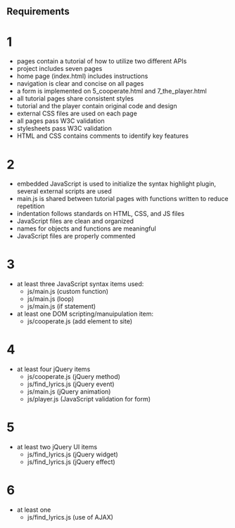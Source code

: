 ## Requirements
# 1
- pages contain a tutorial of how to utilize two different APIs
- project includes seven pages
- home page (index.html) includes instructions
- navigation is clear and concise on all pages
- a form is implemented on 5_cooperate.html and 7_the_player.html
- all tutorial pages share consistent styles
- tutorial and the player contain original code and design
- external CSS files are used on each page
- all pages pass W3C validation
- stylesheets pass W3C validation
- HTML and CSS contains comments to identify key features

# 2
- embedded JavaScript is used to initialize the syntax highlight plugin, several external scripts are used
- main.js is shared between tutorial pages with functions written to reduce repetition
- indentation follows standards on HTML, CSS, and JS files
- JavaScript files are clean and organized
- names for objects and functions are meaningful
- JavaScript files are properly commented

# 3
- at least three JavaScript syntax items used:
  - js/main.js (custom function)
  - js/main.js (loop)
  - js/main.js (if statement)
- at least one DOM scripting/manuipulation item:
  - js/cooperate.js (add element to site)

# 4
- at least four jQuery items
  - js/cooperate.js (jQuery method)
  - js/find_lyrics.js (jQuery event)
  - js/main.js (jQuery animation)
  - js/player.js (JavaScript validation for form)

# 5
- at least two jQuery UI items
  - js/find_lyrics.js (jQuery widget)
  - js/find_lyrics.js (jQuery effect)

# 6
- at least one
  - js/find_lyrics.js (use of AJAX)
